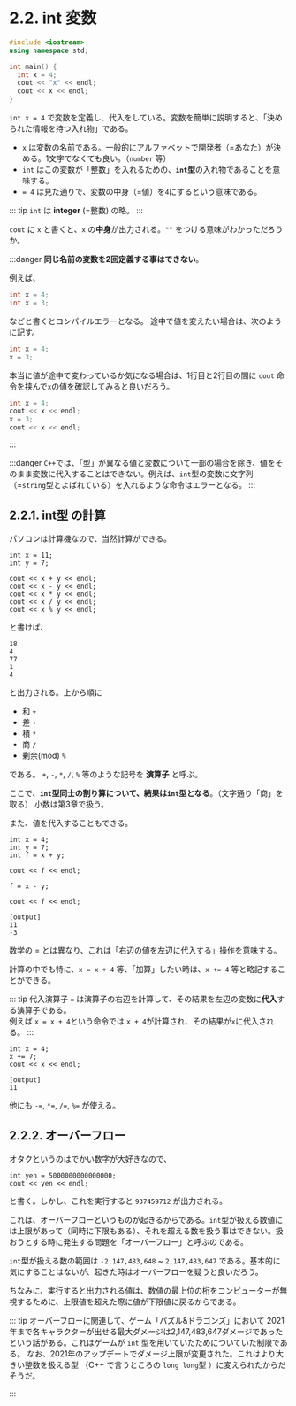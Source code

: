 # 2.2. int 変数

```cpp
#include <iostream>
using namespace std;

int main() {
  int x = 4;
  cout << "x" << endl;
  cout << x << endl;
}
```

`int x = 4` で変数を定義し、代入をしている。変数を簡単に説明すると、「決められた情報を持つ入れ物」である。

* `x` は変数の名前である。一般的にアルファベットで開発者（=あなた）が決める。1文字でなくても良い。（`number` 等）
* `int` はこの変数が「整数」を入れるための、**`int`型**の入れ物であることを意味する。
* `= 4` は見た通りで、変数の中身（=値）を`4`にするという意味である。

::: tip
`int` は **integer** (=整数) の略。
:::

`cout` に `x` と書くと、`x` の**中身**が出力される。`""` をつける意味がわかっただろうか。

:::danger
**同じ名前の変数を2回定義する事はできない**。

例えば、

```cpp
int x = 4;
int x = 3;
```

などと書くとコンパイルエラーとなる。
途中で値を変えたい場合は、次のように記す。

```cpp
int x = 4;
x = 3;
```

本当に値が途中で変わっているか気になる場合は、1行目と2行目の間に `cout` 命令を挟んで`x`の値を確認してみると良いだろう。

```cpp
int x = 4;
cout << x << endl;
x = 3;
cout << x << endl;
```

:::

:::danger
`C++`では、「型」が異なる値と変数について一部の場合を除き、値をそのまま変数に代入することはできない。例えば、`int`型の変数に文字列（=`string`型とよばれている）を入れるような命令はエラーとなる。
:::

## 2.2.1. int型 の計算

パソコンは計算機なので、当然計算ができる。

```cpp:line-numbers
int x = 11;
int y = 7;

cout << x + y << endl;
cout << x - y << endl;
cout << x * y << endl;
cout << x / y << endl;
cout << x % y << endl;
```

と書けば、

```
18
4
77
1
4
```

と出力される。上から順に

* 和 `+`
* 差 `-`
* 積 `*`
* 商 `/`
* 剰余(mod) `%`

である。 `+`, `-`, `*`, `/`, `%` 等のような記号を **演算子** と呼ぶ。

ここで、**`int`型同士の割り算について、結果は`int`型となる**。（文字通り「商」を取る）
小数は第3章で扱う。

また、値を代入することもできる。

```cpp:line-numbers
int x = 4;
int y = 7;
int f = x + y;

cout << f << endl;

f = x - y;

cout << f << endl;
```

```
[output]
11
-3
```

数学の $=$ とは異なり、これは「右辺の値を左辺に代入する」操作を意味する。

計算の中でも特に、`x = x + 4` 等、「加算」したい時は、`x += 4` 等と略記することができる。

::: tip
代入演算子 `=` は演算子の右辺を計算して、その結果を左辺の変数に**代入**する演算子である。  
例えば `x = x + 4`という命令では `x + 4`が計算され、その結果が`x`に代入される。
:::

```cpp:line-numbers
int x = 4;
x += 7;
cout << x << endl;
```

```
[output]
11
```

他にも `-=`, `*=`, `/=`, `%=` が使える。

## 2.2.2. オーバーフロー

オタクというのはでかい数字が大好きなので、

```cpp:line-numbers
int yen = 5000000000000000;
cout << yen << endl;
```

と書く。しかし、これを実行すると `937459712` が出力される。

これは、オーバーフローというものが起きるからである。`int`型が扱える数値には上限があって（同時に下限もある）、それを超える数を扱う事はできない。扱おうとする時に発生する問題を「オーバーフロー」と呼ぶのである。

`int`型が扱える数の範囲は `-2,147,483,648` ~ `2,147,483,647` である。基本的に気にすることはないが、起きた時はオーバーフローを疑うと良いだろう。

ちなみに、実行すると出力される値は、数値の最上位の桁をコンピューターが無視するために、上限値を超えた際に値が下限値に戻るからである。

::: tip
オーバーフローに関連して、ゲーム「パズル&ドラゴンズ」において 2021 年まで各キャラクターが出せる最大ダメージは2,147,483,647ダメージであったという話がある。これはゲームが `int` 型を用いていたためについていた制限である。
なお、2021年のアップデートでダメージ上限が変更された。これはより大きい整数を扱える型 （C++ で言うところの `long long`型 ）に変えられたからだそうだ。

:::
